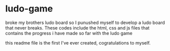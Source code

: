 # ludo-game

broke my brothers ludo board so I punushed myself to develop a ludo board that never breaks.
These codes include the html, css and js files that contains the progress i have made so far with the ludo game

this 
readme file is the first I've ever created,
cogratulations to myself.


